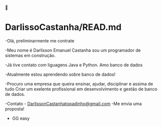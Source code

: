  👋

# DarlissoCastanha/READ.md
-Olá, preliminarmente me contrate

-Meu nome é Darlisson Emanuel Castanha sou um programador de sistemas em construção.

-Já tive contato com liguagens Java e Python. Amo banco de dados 

-Atualmente estou aprendendo sobre banco de dados!

-Procuro uma empresa que queira ensinar, ajudar, disciplinar e assima de tudo Criar um exelente profissional em desenvolvimento e gestão de banco de dados.

-Contato - DarlissonCastanhatopadinho@gmail.com
-Me envia uma proposta! 
- GG easy
